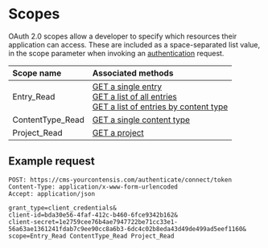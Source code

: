 # Scopes

OAuth 2.0 scopes allow a developer to specify which resources their application can access. These are included as a space-separated list value, in the scope parameter when invoking an [authentication](./authentication.md) request.

| Scope name | Associated methods |
|:-|:-|
| Entry_Read | [GET a single entry](/accessing/get-entry.md)<br />[GET a list of all entries ](/accessing/list-entries.md#list-all-entries)<br />[GET a list of entries by content type](/accessing/list-entries.md#list-entries-by-content-type) |
| ContentType_Read | [GET a single content type](/accessing/get-contenttype.md) |
| Project_Read | [GET a project](/accessing/get-project.md) |

## Example request

```http
POST: https://cms-yourcontensis.com/authenticate/connect/token
Content-Type: application/x-www-form-urlencoded
Accept: application/json

grant_type=client_credentials&
client-id=bda30e56-4faf-412c-b460-6fce9342b162&
client-secret=1e2759cee76b4ae7947722be71cc33e1-56a63ae1361241fdab7c9ee90cc8a6b3-6dc4c02b8eda43d49de499ad5eef1160&
scope=Entry_Read ContentType_Read Project_Read
```
